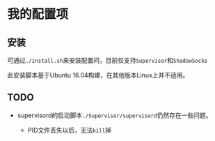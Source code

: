 我的配置项
==========


## 安装

可通过`./install.sh`来安装配置问，目前仅支持`Supervisor`和`ShadowSocks`

此安装脚本基于Ubuntu 16.04构建，在其他版本Linux上并不适用。

## TODO

+ supervisord的启动脚本`./Supervisor/supervisord`仍然存在一些问题。

   + PID文件丢失以后，无法`kill`掉
